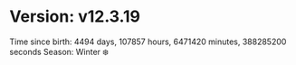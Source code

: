 # Version: v12.3.19
Time since birth: 4494 days, 107857 hours, 6471420 minutes, 388285200 seconds
Season: Winter ❄️

